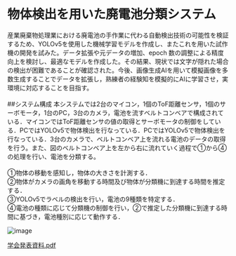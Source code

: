 # 物体検出を用いた廃電池分類システム

産業廃棄物処理業における廃電池の手作業に代わる自動検出技術の可能性を検証するため、YOLOv5を使用した機械学習モデルを作成し、またこれを用いた試作機の開発を試みた。データ拡張や元データの増加、epoch 数の調整による精度向上を検討し、最適なモデルを作成した。その結果、現状では文字が隠れた場合の検出が困難であることが確認された。今後、画像生成AIを用いて模擬画像を多数生成することでデータを拡張し，熟練者の経験知を模擬的にAIに学習させ，実環境に対応することを目指す。<br>
<br>
##システム構成
本システムでは2台のマイコン，1個のToF距離センサ，1個のサーボモータ，1台のPC，3台のカメラ，電池を流すベルトコンベアで構成されている．マイコンではToF距離センサの値の取得とサーボモータの制御をしている．PCではYOLOv5で物体検出を行なっている．PCではYOLOv5で物体検出を行なっている．3台のカメラで、ベルトコンベア上を流れる電池のデータの取得を行う。また、図のベルトコンベア上を左から右に流れていく過程で①から④の処理を行い、電池を分類する。<br>
<br>
①物体の移動を感知し，物体の大きさを計測する．<br>
②物体がカメラの画角を移動する時間及び物体が分類機に到達する時間を推定する．<br>
③YOLOv5でラベルの検出を行い，電池の9種類を特定する．<br>
④電池の種類に応じて分類機の制御を行い，②で推定した分類機に到達する時間に基づき，電池種別に応じて動作する．<br>

![image](https://github.com/RyuseiShihara/battery-detection/assets/69947656/6edcb8c2-6b6e-453c-a002-314774e5b39b)



[学会発表資料.pdf](https://github.com/RyuseiShihara/battery-detection/files/13212048/JAWS.pdf)
